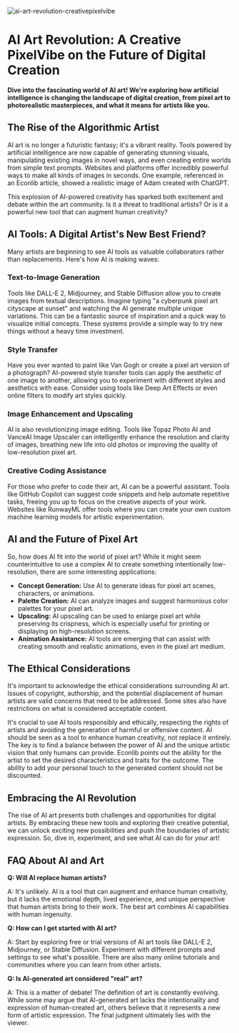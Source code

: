 ![ai-art-revolution-creativepixelvibe](https://images.pexels.com/photos/18069362/pexels-photo-18069362.png?auto=compress&cs=tinysrgb&fit=crop&h=627&w=1200)

# AI Art Revolution: A Creative PixelVibe on the Future of Digital Creation

**Dive into the fascinating world of AI art! We're exploring how artificial intelligence is changing the landscape of digital creation, from pixel art to photorealistic masterpieces, and what it means for artists like you.**

## The Rise of the Algorithmic Artist

AI art is no longer a futuristic fantasy; it's a vibrant reality. Tools powered by artificial intelligence are now capable of generating stunning visuals, manipulating existing images in novel ways, and even creating entire worlds from simple text prompts. Websites and platforms offer incredibly powerful ways to make all kinds of images in seconds. One example, referenced in an Econlib article, showed a realistic image of Adam created with ChatGPT.

This explosion of AI-powered creativity has sparked both excitement and debate within the art community. Is it a threat to traditional artists? Or is it a powerful new tool that can augment human creativity?

## AI Tools: A Digital Artist's New Best Friend?

Many artists are beginning to see AI tools as valuable collaborators rather than replacements. Here's how AI is making waves:

### Text-to-Image Generation

Tools like DALL-E 2, Midjourney, and Stable Diffusion allow you to create images from textual descriptions. Imagine typing "a cyberpunk pixel art cityscape at sunset" and watching the AI generate multiple unique variations. This can be a fantastic source of inspiration and a quick way to visualize initial concepts. These systems provide a simple way to try new things without a heavy time investment.

### Style Transfer

Have you ever wanted to paint like Van Gogh or create a pixel art version of a photograph? AI-powered style transfer tools can apply the aesthetic of one image to another, allowing you to experiment with different styles and aesthetics with ease. Consider using tools like Deep Art Effects or even online filters to modify art styles quickly.

### Image Enhancement and Upscaling

AI is also revolutionizing image editing. Tools like Topaz Photo AI and VanceAI Image Upscaler can intelligently enhance the resolution and clarity of images, breathing new life into old photos or improving the quality of low-resolution pixel art.

### Creative Coding Assistance

For those who prefer to code their art, AI can be a powerful assistant. Tools like GitHub Copilot can suggest code snippets and help automate repetitive tasks, freeing you up to focus on the creative aspects of your work. Websites like RunwayML offer tools where you can create your own custom machine learning models for artistic experimentation. 

## AI and the Future of Pixel Art

So, how does AI fit into the world of pixel art? While it might seem counterintuitive to use a complex AI to create something intentionally low-resolution, there are some interesting applications:

*   **Concept Generation:** Use AI to generate ideas for pixel art scenes, characters, or animations.
*   **Palette Creation:** AI can analyze images and suggest harmonious color palettes for your pixel art.
*   **Upscaling:** AI upscaling can be used to enlarge pixel art while preserving its crispness, which is especially useful for printing or displaying on high-resolution screens.
*   **Animation Assistance:** AI tools are emerging that can assist with creating smooth and realistic animations, even in the pixel art medium.

## The Ethical Considerations

It's important to acknowledge the ethical considerations surrounding AI art. Issues of copyright, authorship, and the potential displacement of human artists are valid concerns that need to be addressed. Some sites also have restrictions on what is considered acceptable content.

It's crucial to use AI tools responsibly and ethically, respecting the rights of artists and avoiding the generation of harmful or offensive content. AI should be seen as a tool to enhance human creativity, not replace it entirely. The key is to find a balance between the power of AI and the unique artistic vision that only humans can provide. Econlib points out the ability for the artist to set the desired characteristics and traits for the outcome. The ability to add your personal touch to the generated content should not be discounted.

## Embracing the AI Revolution

The rise of AI art presents both challenges and opportunities for digital artists. By embracing these new tools and exploring their creative potential, we can unlock exciting new possibilities and push the boundaries of artistic expression. So, dive in, experiment, and see what AI can do for *your* art!

## FAQ About AI and Art

**Q: Will AI replace human artists?**

A: It's unlikely. AI is a tool that can augment and enhance human creativity, but it lacks the emotional depth, lived experience, and unique perspective that human artists bring to their work. The best art combines AI capabilities with human ingenuity.

**Q: How can I get started with AI art?**

A: Start by exploring free or trial versions of AI art tools like DALL-E 2, Midjourney, or Stable Diffusion. Experiment with different prompts and settings to see what's possible. There are also many online tutorials and communities where you can learn from other artists.

**Q: Is AI-generated art considered "real" art?**

A: This is a matter of debate! The definition of art is constantly evolving. While some may argue that AI-generated art lacks the intentionality and expression of human-created art, others believe that it represents a new form of artistic expression. The final judgment ultimately lies with the viewer.
